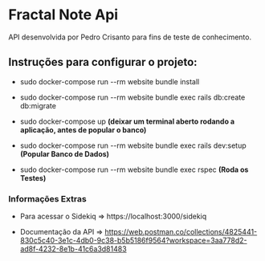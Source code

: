 <h1>Fractal Note Api</h1>

API desenvolvida por Pedro Crisanto para fins de teste de conhecimento.

<h2>Instruções para configurar o projeto:</h2>

- sudo docker-compose run --rm website bundle install

- sudo docker-compose run --rm website bundle exec rails db:create db:migrate

- sudo docker-compose up 
**(deixar um terminal aberto rodando a aplicação, antes de popular o banco)**

- sudo docker-compose run --rm website bundle exec rails dev:setup 
**(Popular Banco de Dados)**

- sudo docker-compose run --rm website bundle exec rspec 
**(Roda os Testes)**

<h3> Informações Extras </h3>

* Para acessar o Sidekiq => https://localhost:3000/sidekiq

- Documentação da API => https://web.postman.co/collections/4825441-830c5c40-3e1c-4db0-9c38-b5b5186f9564?workspace=3aa778d2-ad8f-4232-8e1b-41c6a3d81483